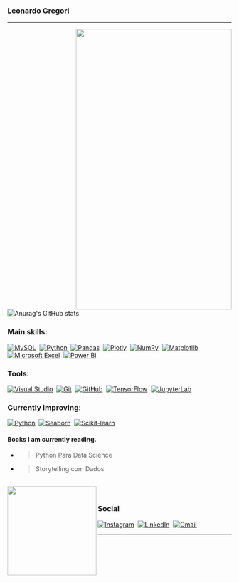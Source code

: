 ### Leonardo Gregori
<hr>
<img align="right" height="630em" src="https://github.com/GregoryMelo/GregoryMelo/assets/147842581/f257abbe-3add-42ab-b160-6a7e8e9fc51f" width="350px" />

![Anurag's GitHub stats](https://github-readme-stats.vercel.app/api?username=GregoryMelo&show_icons=true&theme=transparent)

### Main skills:
[![MySQL](https://img.shields.io/badge/mysql-4479A1.svg?style=for-the-badge&logo=mysql&logoColor=white)](https://www.mysql.com/)&nbsp;
[![Python](https://img.shields.io/badge/python-3670A0?style=for-the-badge&logo=python&logoColor=ffdd54)](https://www.python.org/)&nbsp;
[![Pandas](https://img.shields.io/badge/pandas-%23150458.svg?style=for-the-badge&logo=pandas&logoColor=white)](https://pandas.pydata.org/)&nbsp;
[![Plotly](https://img.shields.io/badge/Plotly-%233F4F75.svg?style=for-the-badge&logo=plotly&logoColor=white)](https://plotly.com/)&nbsp;
[![NumPy](https://img.shields.io/badge/numpy-%23013243.svg?style=for-the-badge&logo=numpy&logoColor=white)](https://numpy.org/)&nbsp;
[![Matplotlib](https://img.shields.io/badge/Matplotlib-%23ffffff.svg?style=for-the-badge&logo=Matplotlib&logoColor=black)](https://matplotlib.org/)&nbsp;
[![Microsoft Excel](https://img.shields.io/badge/Microsoft_Excel-217346?style=for-the-badge&logo=microsoft-excel&logoColor=white)](https://www.microsoft.com/en-us/microsoft-365/excel)&nbsp;
[![Power Bi](https://img.shields.io/badge/power_bi-F2C811?style=for-the-badge&logo=powerbi&logoColor=black)](https://powerbi.microsoft.com/)&nbsp;
### Tools:
[![Visual Studio](https://img.shields.io/badge/Visual%20Studio-5C2D91.svg?style=for-the-badge&logo=visual-studio&logoColor=white)](https://visualstudio.microsoft.com/)&nbsp;
[![Git](https://img.shields.io/badge/git-%23F05033.svg?style=for-the-badge&logo=git&logoColor=white)](https://git-scm.com/)&nbsp;
[![GitHub](https://img.shields.io/badge/-GitHub-0D1117?style=for-the-badge&logo=github&labelColor=0D1117)](https://github.com/)&nbsp;
[![TensorFlow](https://img.shields.io/badge/TensorFlow-%23FF6F00.svg?style=for-the-badge&logo=TensorFlow&logoColor=white)](https://www.tensorflow.org/)&nbsp;
[![JupyterLab](https://img.shields.io/badge/JupyterLab-F37626.svg?style=for-the-badge&logo=Jupyter&logoColor=white)](https://jupyter.org/)&nbsp;

### Currently improving:
[![Python](https://img.shields.io/badge/python-3670A0?style=for-the-badge&logo=python&logoColor=ffdd54)](https://www.python.org/)&nbsp;
[![Seaborn](https://img.shields.io/badge/Seaborn-%23013243.svg?style=for-the-badge&logo=Seaborn&logoColor=white)](https://seaborn.pydata.org/)&nbsp;
[![Scikit-learn](https://img.shields.io/badge/Scikit--learn-F7931E.svg?style=for-the-badge&logo=scikit-learn&logoColor=white)](https://scikit-learn.org/)&nbsp;

#### Books I am currently reading.
* > Python Para Data Science 
* > Storytelling com Dados

<br>

<img align="left" height="200px" src="https://github.com/user-attachments/assets/de361a1c-2cf0-4bdf-b03d-52b35a3e192b" width="200px" />

<br>

### Social
[![Instagram](https://img.shields.io/badge/Instagram-E4405F?style=for-the-badge&logo=instagram&logoColor=white)](https://www.instagram.com/leeo_gregori/)&nbsp;
[![LinkedIn](https://img.shields.io/badge/linkedin-%230077B5.svg?style=for-the-badge&logo=linkedin&logoColor=white)](https://www.linkedin.com/in/leonardo-gregori-717890306/)&nbsp;
[![Gmail](https://img.shields.io/badge/Gmail-D14836?style=for-the-badge&logo=gmail&logoColor=white)](mailto:leogregorisouza8322@gmail.com)&nbsp;
<hr>
